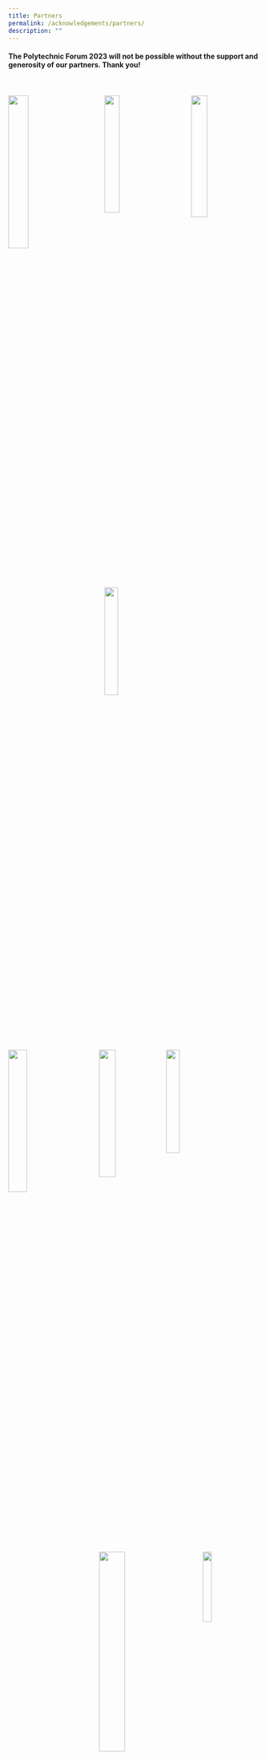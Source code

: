 ```yaml
---
title: Partners
permalink: /acknowledgements/partners/
description: ""
---
```

#### **The Polytechnic Forum 2023 will not be possible without the support and generosity of our partners. Thank you!**
<br>
<br>
<a href="https://cdl.com.sg/"><img style="float: left; width: 28%; margin-right: 10%; margin-bottom: 0.5em;" src="https://hosting.photobucket.com/images/i/tracyng81/CDL_Logo_1.jpg?width=320&amp;height=320&amp;fit=bounds"></a><a href="https://www.decathlon.sg/?gclid=Cj0KCQjwuNemBhCBARIsADp74QSFwfbQhXhWkVlndPsISmv5-WFjxwsiqdGzPESzqr_3i2TMzhDVtMYaAsHiEALw_wcB"><img style="float: left; width: 24.5%; margin-right: 10%; margin-bottom: 0.5em;" src="https://hosting.photobucket.com/images/i/tracyng81/Decathlon-Singapore-Logo.png?width=320&amp;height=320&amp;fit=bounds">
</a>
<a href="https://www.ediblegardencity.com/"><img style="float: left; width: 25%; margin-right: 1%; margin-bottom: 0.5em;" src="https://hosting.photobucket.com/images/i/tracyng81/EDIBLE_1.PNG?width=320&amp;height=320&amp;fit=bounds"></a>
<br>
<br>
<br>
<br>
<a href="https://www.electrolux.com.sg/?gclid=Cj0KCQjwuNemBhCBARIsADp74QQP8Zh-MrmN-3Z9OkCRKLY0-2aUtQIGfIxb6CWiTIMbWSWVSOF38GgaAovOEALw_wcB&amp;gclsrc=aw.ds"><img style="float: left; width: 23.5%; margin-right: 14%; margin-bottom: 0.5em;" src="https://hosting.photobucket.com/images/i/tracyng81/Electrolux_Logo_-_Blue.png?width=320&amp;height=320&amp;fit=bounds"></a><a href="https://www.hdb.gov.sg/cs/infoweb/homepage"><img style="float: left; width: 27%; margin-right: 9%; margin-bottom: 0.5em;" src="https://hosting.photobucket.com/images/i/tracyng81/HDB_Logo.png?width=320&amp;height=320&amp;fit=bounds">
</a>
<a href="https://www.lta.gov.sg/content/ltagov/en.html"><img style="float: left; width: 25.5%; margin-right: 1%; margin-bottom: 0.5em;" src="https://hosting.photobucket.com/images/i/tracyng81/LTA_PNG-01.png?width=320&amp;height=320&amp;fit=bounds"></a>
<br>
<br>
<br>
<br>
<a href="https://www.se.com/sg/en/"><img style="float: left; width: 23%; margin-right: 12%; margin-bottom: 0.5em;" src="https://hosting.photobucket.com/images/i/tracyng81/Schneider_Electric_Logo-01.png?width=320&amp;height=320&amp;fit=bounds"></a><a href="https://www.silosobeachresort.com/"><img style="float: left; width: 32%; margin-right: 9%; margin-bottom: 0.5em;" src="https://hosting.photobucket.com/images/i/tracyng81/SBR160908_Primary_Logo_hires.png?width=320&amp;height=320&amp;fit=bounds">
</a>
<a href="https://tindle.com/"><img style="float: left; width: 19%; margin-right: 1%; margin-bottom: 0.5em;" src="https://hosting.photobucket.com/images/i/tracyng81/Tindle_u1AxANM79tS55NhTuGS3q5.png?width=320&amp;height=320&amp;fit=bounds"></a>
<br>
<br>
<br>
<br>
<a href="https://www.uobgroup.com/uobgroup/index.page"><img style="float: left; width: 20%; margin-right: 22%; margin-bottom: 0.5em;" src="https://hosting.photobucket.com/images/i/tracyng81/FC_CMYK_UOB.jpg?width=590&amp;height=590&amp;fit=bounds"></a><a href="https://cloop.sg/"><img style="float: left; width: 18%; margin-right: 18%; margin-bottom: 0.5em;" src="https://hosting.photobucket.com/images/i/tracyng81/Cloop_1XKCUTS1FUKUsfHRB5gyTv.png?width=320&amp;height=320&amp;fit=bounds">
</a>
<a href="https://www.gardensbythebay.com.sg/"><img style="float: left; width: 12%; margin-right: 1%; margin-bottom: 0.5em;" src="https://hosting.photobucket.com/images/i/tracyng81/GB_Logo_4C.jpg?width=320&amp;height=320&amp;fit=bounds"></a>